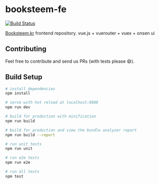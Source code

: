 # booksteem-fe

[![Build Status](https://travis-ci.org/wisedog/booksteem-fe.svg?branch=master)](https://travis-ci.org/wisedog/booksteem-fe)

[Booksteem.kr](https://booksteem.kr) frontend repository. vue.js + vuerouter + vuex + onsen ui

Contributing
-----

Feel free to contribute and send us PRs (with tests please :smile:).

## Build Setup

``` bash
# install dependencies
npm install

# serve with hot reload at localhost:8080
npm run dev

# build for production with minification
npm run build

# build for production and view the bundle analyzer report
npm run build --report

# run unit tests
npm run unit

# run e2e tests
npm run e2e

# run all tests
npm test
```
